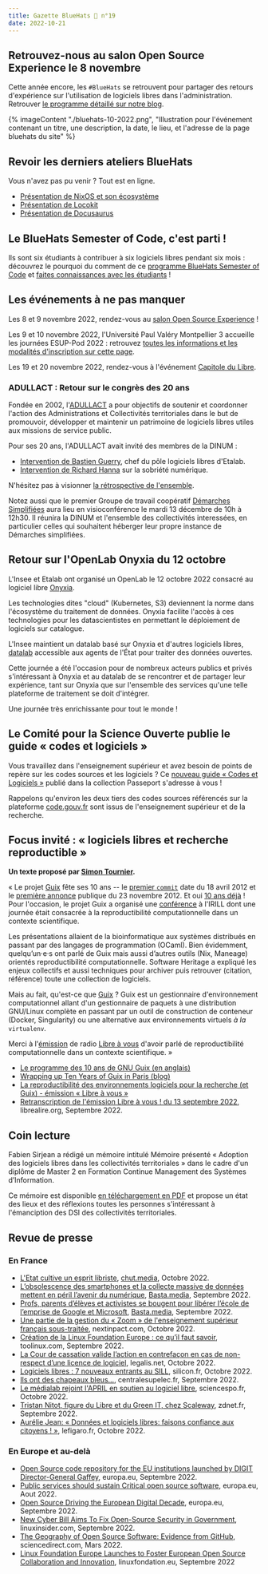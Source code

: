 ```yaml
---
title: Gazette BlueHats 🧢 n°19
date: 2022-10-21
---
```


## Retrouvez-nous au salon Open Source Experience le 8 novembre

Cette année encore, les `#BlueHats` se retrouvent pour partager des retours d'expérience sur l'utilisation de logiciels libres dans l'administration.  Retrouver [le programme détaillé sur notre blog](/fr/blog/annonce-programme-journee-bluehats-2022/).

{% imageContent "./bluehats-10-2022.png", "Illustration pour l'événement contenant un titre, une description, la date, le lieu, et l'adresse de la page bluehats du site" %}

## Revoir les derniers ateliers BlueHats

Vous n'avez pas pu venir ?  Tout est en ligne.

- [Présentation de NixOS et son écosystème](/fr/bluehats/nixos/)
- [Présentation de Locokit](/fr/bluehats/locokit/)
- [Présentation de Docusaurus](/fr/bluehats/docusaurus/)

## Le BlueHats Semester of Code, c'est parti !

Ils sont six étudiants à contribuer à six logiciels libres pendant six mois : découvrez le pourquoi du comment de ce [programme BlueHats Semester of Code](/fr/blog/presentation-promotion-bluehats-2022/) et [faites connaissances avec les étudiants](/fr/bluehats/bsoc-promotion-2022/) !

## Les événements à ne pas manquer

Les 8 et 9 novembre 2022, rendez-vous au [salon Open Source Experience](https://www.opensource-experience.com/) !

Les 9 et 10 novembre 2022, l'Université Paul Valéry Montpellier 3 accueille les journées ESUP-Pod 2022 : retrouvez [toutes les informations et les modalités d'inscription sur cette page](https://www.esup-portail.org/wiki/x/AwD0RQ).

Les 19 et 20 novembre 2022, rendez-vous à l'événement [Capitole du Libre](https://capitoledulibre.org).

### ADULLACT : Retour sur le congrès des 20 ans

Fondée en 2002, l'[ADULLACT](https://adullact.org/) a pour objectifs de soutenir et coordonner l'action des Administrations et Collectivités territoriales dans le but de promouvoir, développer et maintenir un patrimoine de logiciels libres utiles aux missions de service public.

Pour ses 20 ans, l'ADULLACT avait invité des membres de la DINUM :

- [Intervention de Bastien Guerry](https://www.youtube.com/watch?v=xMrHTOBCpSY&list=PL-uqfnogiOcXN4AG0MdOSRGJNz_vAf1hI&index=5), chef du pôle logiciels libres d'Etalab.
- [Intervention de Richard Hanna](https://www.youtube.com/watch?v=ljkizjCT9rk&list=PL-uqfnogiOcXN4AG0MdOSRGJNz_vAf1hI&index=2) sur la sobriété numérique.

N'hésitez pas à visionner [la rétrospective de l'ensemble](https://www.youtube.com/watch?v=y1-6hsaqQ3E&list=PL-uqfnogiOcXN4AG0MdOSRGJNz_vAf1hI&index=18).

Notez aussi que le premier Groupe de travail coopératif [Démarches Simplifiées](https://www.demarches-simplifiees.fr/) aura lieu en visioconférence le mardi 13 décembre de 10h à 12h30.  Il réunira la DINUM et l'ensemble des collectivités interessées, en particulier celles qui souhaitent héberger leur propre instance de Démarches simplifiées.

## Retour sur l'OpenLab Onyxia du 12 octobre

L'Insee et Etalab ont organisé un OpenLab le 12 octobre 2022 consacré au logiciel libre [Onyxia](https://onyxia.sh).

Les technologies dites "cloud" (Kubernetes, S3) deviennent la norme dans l'écosystème du traitement de données.  Onyxia facilite l'accès à ces technologies pour les datascientistes en permettant le déploiement de logiciels sur catalogue.

L'Insee maintient un datalab basé sur Onyxia et d'autres logiciels libres, [datalab](https://datalab.sspcloud.fr) accessible aux agents de l'État pour traiter des données ouvertes.

Cette journée a été l'occasion pour de nombreux acteurs publics et privés s'intéressant à Onyxia et au datalab de se rencontrer et de partager leur expérience, tant sur Onyxia que sur l'ensemble des services qu'une telle plateforme de traitement se doit d'intégrer.

Une journée très enrichissante pour tout le monde !

## Le Comité pour la Science Ouverte publie le guide « codes et logiciels »

Vous travaillez dans l'enseignement supérieur et avez besoin de points de repère sur les codes sources et les logiciels ?  Ce [nouveau guide « Codes et Logiciels »](https://www.ouvrirlascience.fr/science-ouverte-codes-et-logiciels/) publié dans la collection Passeport s'adresse à vous !

Rappelons qu'environ les deux tiers des codes sources référencés sur la plateforme [code.gouv.fr](https://code.gouv.fr/public/) sont issus de l'enseignement supérieur et de la recherche.

## Focus invité : « logiciels libres et recherche reproductible »

**Un texte proposé par [Simon Tournier](https://simon.tournier.info/).**

« Le projet [Guix](https://guix.gnu.org) fête ses 10 ans -- le [premier `commit`](https://archive.softwareheritage.org/browse/revision/207cba8114d354737b231e510d6110ea2a42e07b/) date du 18 avril 2012 et le [première annonce](https://lists.gnu.org/archive/html/gnu-system-discuss/2012-11/msg00000.html) publique du 23 novembre 2012.   Et oui [10 ans déjà](https://guix.gnu.org/en/blog/2022/10-years-of-stories-behind-guix/) !  Pour l'occasion, le projet Guix a organisé une [conférence](https://10years.guix.gnu.org/program/) à l'IRILL dont une journée était consacrée à la reproductibilité computationnelle dans un contexte scientifique.

Les présentations allaient de la bioinformatique aux systèmes distribués en passant par des langages de  programmation (OCaml).  Bien évidemment, quelqu’un·e·s ont parlé de Guix mais aussi d’autres outils (Nix, Maneage) orientés reproductibilité computationnelle.  Software Heritage a expliqué les enjeux collectifs et aussi techniques pour archiver puis retrouver (citation, référence) toute une collection de logiciels.

Mais au fait, qu'est-ce que [Guix](https://hpc.guix.info) ?  Guix est un gestionnaire d'environnement computationnel allant d'un gestionnaire de paquets à une distribution GNU/Linux complète en passant par un outil de construction de conteneur (Docker, Singularity) ou une alternative aux environnements virtuels _à la_ `virtualenv`.

Merci à l'[émission](https://www.libreavous.org/151-la-reproductibilite-des-environnements-logiciels-pour-la-recherche-et-guix) de radio [Libre à vous](https://www.libreavous.org/) d'avoir parlé de reproductibilité computationnelle dans un contexte scientifique. »

- [Le programme des 10 ans de GNU Guix (en anglais)](https://10years.guix.gnu.org/program/)
- [Wrapping up Ten Years of Guix in Paris (blog)](https://guix.gnu.org/en/blog/2022/wrapping-up-ten-years-of-guix-in-paris/)
- [La reproductibilité des environnements logiciels pour la recherche (et Guix) - émission « Libre à vous »](https://www.libreavous.org/151-la-reproductibilite-des-environnements-logiciels-pour-la-recherche-et-guix)
- [Retranscription de l'émission Libre à vous ! du 13 septembre 2022](https://www.librealire.org/emission-libre-a-vous-diffusee-mardi-13-septembre-2022-sur-radio-cause-commune), librealire.org, Septembre 2022.

## Coin lecture

Fabien Sirjean a rédigé un mémoire intitulé Mémoire présenté « Adoption des logiciels libres dans les collectivités territoriales » dans le cadre d'un diplôme de Master 2 en Formation Continue Management des Systèmes d’Information.

Ce mémoire est disponible [en téléchargement en PDF](https://sirjean.fr/pub/2022-memoire-sirjean-adoption-libre-colter.pdf) et propose un état des lieux et des réflexions toutes les personnes s'intéressant à l'émanciption des DSI des collectivités territoriales.

## Revue de presse

### En France

- [L'Etat cultive un esprit libriste](https://chut.media/tech/letat-cultive-un-esprit-libriste/), [chut.media](https://chut.media/), Octobre 2022.
- [L’obsolescence des smartphones et la collecte massive de données mettent en péril l’avenir du numérique](https://basta.media/l-obsolescence-des-smartphones-et-la-collecte-massive-de-donnees-impact-ecologique-du-numerique), [Basta.media](https://basta.media/), Septembre 2022.
- [Profs, parents d’élèves et activistes se bougent pour libérer l’école de l’emprise de Google et Microsoft](https://basta.media/profs-parents-d-eleves-et-activistes-se-bougent-pour-liberer-l-ecole-des-Gafam), [Basta.media](https://basta.media/), Septembre 2022.
- [Une partie de la gestion du « Zoom » de l'enseignement supérieur français sous-traitée](https://www.nextinpact.com/article/70129/une-partie-gestion-zoom-enseignement-superieur-francais-sous-traitee), nextinpact.com, Octobre 2022.
- [Création de la Linux Foundation Europe : ce qu’il faut savoir](https://www.toolinux.com/?linux-foundation-europe), toolinux.com, Septembre 2022.
- [La Cour de cassation valide l’action en contrefaçon en cas de non-respect d’une licence de logiciel](https://www.legalis.net/actualite/la-cour-de-cassation-valide-laction-en-contrefacon-en-cas-de-non-respect-dune-licence-de-logiciel/), legalis.net, Octobre 2022.
- [Logiciels libres : 7 nouveaux entrants au SILL](https://www.silicon.fr/logiciels-libres-7-nouveaux-entrants-au-sill-449180.html), silicon.fr, Octobre 2022.
- [Ils ont des chapeaux bleus...](https://www.centralesupelec.fr/fr/ils-ont-des-chapeaux-bleus), centralesupelec.fr, Septembre 2022.
- [Le médialab rejoint l'APRIL en soutien au logiciel libre](https://medialab.sciencespo.fr/actu/le-medialab-rejoint-lapril-en-soutien-au-logiciel-libre/), sciencespo.fr, Octobre 2022.
- [Tristan Nitot, figure du Libre et du Green IT, chez Scaleway](https://www.zdnet.fr/blogs/l-esprit-libre/tristan-nitot-figure-du-libre-et-du-green-it-chez-scaleway-39947000.htm), zdnet.fr, Septembre 2022.
- [Aurélie Jean: « Données et logiciels libres: faisons confiance aux citoyens ! »](https://www.lefigaro.fr/vox/societe/aurelie-jean-donnees-et-logiciels-libres-faisons-confiance-aux-citoyens-20221013), lefigaro.fr, Octobre 2022.

### En Europe et au-delà

- [Open Source code repository for the EU institutions launched by DIGIT Director-General Gaffey](https://joinup.ec.europa.eu/collection/open-source-observatory-osor/news/ecs-codeeuropaeu-launches), europa.eu, Septembre 2022.
- [Public services should sustain Critical open source software](https://joinup.ec.europa.eu/collection/fosseps/news/fosseps-critical-open-source-software-study-report), europa.eu, Aout 2022.
- [Open Source Driving the European Digital Decade](https://czech-presidency.consilium.europa.eu/en/events/open-source-driving-the-european-digital-decade/), europa.eu, Septembre 2022.
- [New Cyber Bill Aims To Fix Open-Source Security in Government](https://www.linuxinsider.com/story/new-cyber-bill-aims-to-fix-open-source-security-in-government-176676.html), linuxinsider.com, Septembre 2022.
- [The Geography of Open Source Software: Evidence from GitHub](https://www.sciencedirect.com/science/article/pii/S0040162522000105), sciencedirect.com, Mars 2022.
- [Linux Foundation Europe Launches to Foster European Open Source Collaboration and Innovation](https://linuxfoundation.eu/newsroom/lf-europe-launches?hsLang=en), linuxfondation.eu, Septembre 2022
